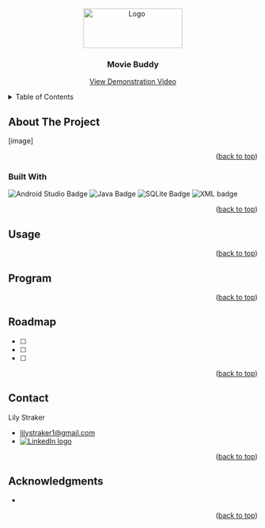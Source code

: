 <a name="readme-top"></a>

<!-- PROJECT LOGO -->
<br />
<div align="center">
  <a href="(https://github.com/lilystraker/MovieBuddy#readme)">
    <img src="images/logo.png" alt="Logo" width="200" height="80">
  </a>

  <h3 align="center">Movie Buddy</h3>

  <p align="center">
    <a href="#">View Demonstration Video</a>
  </p>
</div>


<!-- TABLE OF CONTENTS -->
<details>
  <summary>Table of Contents</summary>
  <ol>
    <li>
      <a href="#about-the-project">About The Project</a>
      <ul>
        <li><a href="#built-with">Built With</a></li>
      </ul>
    </li>
    <li><a href="#usage">Usage</a></li>
    <li><a href="#roadmap">Roadmap</a></li>
    <li><a href="#contact">Contact</a></li>
    <li><a href="#acknowledgments">Acknowledgments</a></li>
  </ol>
</details>



<!-- ABOUT THE PROJECT -->
## About The Project

[image]


<p align="right">(<a href="#readme-top">back to top</a>)</p>


### Built With

  ![Android Studio Badge](https://img.shields.io/badge/ANDROID_STUDIO-blue?style=for-the-badge&logo=androidstudio)
  ![Java Badge](https://img.shields.io/badge/JAVA-orange?style=for-the-badge&logo=java)
  ![SQLite Badge](https://img.shields.io/badge/SQLITE-blue?style=for-the-badge&logo=sqlite)
  ![XML badge](https://img.shields.io/badge/XML-green?style=for-the-badge&logo=xml)

<p align="right">(<a href="#readme-top">back to top</a>)</p>


## Usage

<p align="right">(<a href="#readme-top">back to top</a>)</p>

## Program


<p align="right">(<a href="#readme-top">back to top</a>)</p>

<!-- ROADMAP -->
## Roadmap

- [ ] 
- [ ] 
- [ ] 

<p align="right">(<a href="#readme-top">back to top</a>)</p>


<!-- CONTACT -->
## Contact

Lily Straker 
- lilystraker1@gmail.com
- <a href = "https://www.linkedin.com/in/lilystraker/">![LinkedIn logo](https://img.shields.io/badge/LinkedIn-blue?style=for-the-badge&logo=linkedin)
</a>

<p align="right">(<a href="#readme-top">back to top</a>)</p>

<!-- ACKNOWLEDGMENTS -->
## Acknowledgments

* 
  
<p align="right">(<a href="#readme-top">back to top</a>)</p>
